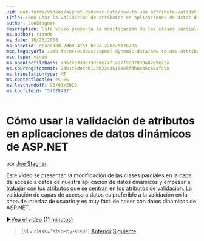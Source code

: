 ```yaml
---
uid: web-forms/videos/aspnet-dynamic-data/how-to-use-attribute-validation-in-aspnet-dynamic-data-applications
title: Cómo usar la validación de atributos en aplicaciones de datos dinámicos de ASP.NET | Microsoft Docs
author: JoeStagner
description: Este vídeo presenta la modificación de las clases parciales en la capa de acceso a datos de nuestra aplicación de datos dinámicos y empezar a trabajar con los atributos por el foco o...
ms.author: riande
ms.date: 10/23/2008
ms.assetid: dcaaaa8d-7dbd-4f5f-be2a-226c2517872a
msc.legacyurl: /web-forms/videos/aspnet-dynamic-data/how-to-use-attribute-validation-in-aspnet-dynamic-data-applications
msc.type: video
ms.openlocfilehash: e062c9338e339ede77f1a27f9237890a8789e22a
ms.sourcegitcommit: 24b1f6decbb17bb22a45166e5fdb0845c65af498
ms.translationtype: MT
ms.contentlocale: es-ES
ms.lasthandoff: 03/01/2019
ms.locfileid: "57028492"
---
```

<a name="how-to-use-attribute-validation-in-aspnet-dynamic-data-applications"></a>Cómo usar la validación de atributos en aplicaciones de datos dinámicos de ASP.NET
====================
por [Joe Stagner](https://github.com/JoeStagner)

Este vídeo se presentan la modificación de las clases parciales en la capa de acceso a datos de nuestra aplicación de datos dinámicos y empezar a trabajar con los atributos que se centran en los atributos de validación. La validación de capas de acceso a datos es preferible a la validación en la capa de interfaz de usuario y es muy fácil de hacer con datos dinámicos de ASP.NET.

[&#9654;Vea el vídeo (11 minutos)](https://channel9.msdn.com/Blogs/ASP-NET-Site-Videos/how-to-use-attribute-validation-in-aspnet-dynamic-data-applications)

> [!div class="step-by-step"]
> [Anterior](how-to-enable-table-specific-routing-in-dynamic-data-applications.md)
> [Siguiente](how-to-implement-custom-field-validation-with-imperative-logic-in-vb-or-c.md)
